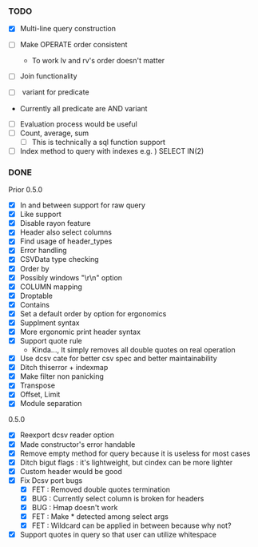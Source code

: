 ### TODO

* [x] Multi-line query construction
* [ ] Make OPERATE order consistent
	- To work lv and rv's order doesn't matter

* [ ] Join functionality
* [ ] <OR> variant for predicate
- Currently all predicate are AND variant
* [ ] Evaluation process would be useful
* [ ] Count, average, sum
	* [ ] This is technically a sql function support
* [ ] Index method to query with indexes
	e.g. ) SELECT IN(2)

### DONE

Prior 0.5.0

* [x] In and between support for raw query
* [x] Like support
* [x] Disable rayon feature
* [x] Header also select columns
* [x] Find usage of header\_types
* [x] Error handling
* [x] CSVData type checking
* [x] Order by
* [x] Possibly windows "\r\n" option
* [x] COLUMN mapping
* [x] Droptable
* [x] Contains
* [x] Set a default order by option for ergonomics
* [x] Supplment syntax
* [x] More ergonomic print header syntax
* [x] Support quote rule
	- Kinda..., It simply removes all double quotes on real operation
* [x] Use dcsv cate for better csv spec and better maintainability
* [x] Ditch thiserror + indexmap
* [x] Make filter non panicking
* [x] Transpose
* [x] Offset, Limit
* [x] Module separation

0.5.0

* [x] Reexport dcsv reader option
* [x] Made constructor's error handable
* [x] Remove empty method for query because it is useless for most cases
* [x] Ditch bigut flags : it's lightweight, but cindex can be more lighter
* [x] Custom header would be good
* [x] Fix Dcsv port bugs
	* [x] FET : Removed double quotes termination
	* [x] BUG : Currently select column is broken for headers
	* [x] BUG : Hmap doesn't work
	* [x] FET : Make * detected among select args
	* [x] FET : Wildcard can be applied in between because why not?
* [x] Support quotes in query so that user can utilize whitespace
